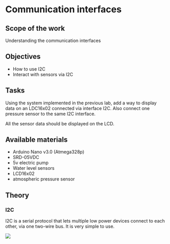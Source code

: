 # Communication interfaces

## Scope of the work
Understanding the communication interfaces

## Objectives
  * How to use I2C
  * Interact with sensors via I2C

## Tasks
Using the system implemented in the previous lab, add a way to display data on an LDC16x02 connected via
interface I2C.
Also connect one pressure sensor to the same I2C interface.

All the sensor data should be displayed on the LCD.

## Available materials
  * Arduino Nano v3.0 (Atmega328p)
  * SRD-05VDC
  * 5v electric pump
  * Water level sensors
  * LCD16x02
  * atmospheric pressure sensor

## Theory

### I2C
I2C is a serial protocol that lets multiple low power devices connect to each other, via one two-wire bus.
It is very simple to use.

![](./imgs/oof.jpg)
